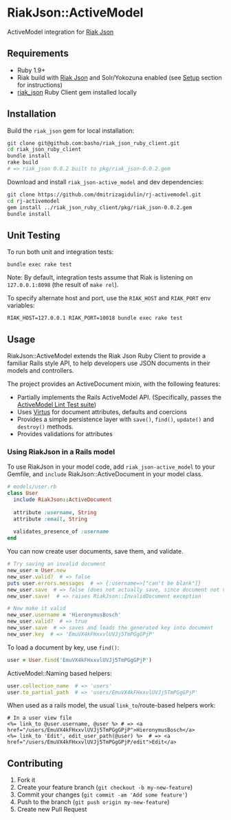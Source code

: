 # RiakJson::ActiveModel

ActiveModel integration for [Riak Json](https://github.com/basho-labs/riak_json)

## Requirements
 - Ruby 1.9+
 - Riak build with [Riak Json](https://github.com/basho-labs/riak_json) and Solr/Yokozuna enabled 
   (see [Setup](https://github.com/basho-labs/riak_json#setup) section for instructions)
 - [riak_json](https://github.com/basho-labs/riak_json_ruby_client) Ruby Client gem installed locally
 
## Installation
Build the ```riak_json``` gem for local installation:
```bash
git clone git@github.com:basho/riak_json_ruby_client.git
cd riak_json_ruby_client
bundle install
rake build
# => riak_json 0.0.2 built to pkg/riak_json-0.0.2.gem
```
Download and install ```riak_json-active_model``` and dev dependencies:
```bash
git clone https://github.com/dmitrizagidulin/rj-activemodel.git
cd rj-activemodel
gem install ../riak_json_ruby_client/pkg/riak_json-0.0.2.gem
bundle install
```
## Unit Testing
To run both unit and integration tests:
```
bundle exec rake test
```
Note: By default, integration tests assume that Riak is listening on ```127.0.0.1:8098```
(the result of ```make rel```).

To specify alternate host and port, use the ```RIAK_HOST``` and ```RIAK_PORT``` env variables:
```
RIAK_HOST=127.0.0.1 RIAK_PORT=10018 bundle exec rake test
```
## Usage
RiakJson::ActiveModel extends the Riak Json Ruby Client to provide a familiar Rails style API, 
to help developers use JSON documents in their models and controllers.

The project provides an ActiveDocument mixin, with the following features:
 - Partially implements the Rails ActiveModel API.
   (Specifically, passes the [ActiveModel Lint Test suite](http://api.rubyonrails.org/classes/ActiveModel/Lint/Tests.html))
 - Uses [Virtus](https://github.com/solnic/virtus) for document attributes, defaults and coercions
 - Provides a simple persistence layer with ```save()```, ```find()```, ```update()``` and ```destroy()``` methods.
 - Provides validations for attributes
 
### Using RiakJson in a Rails model
To use RiakJson in your model code, add ```riak_json-active_model``` to your Gemfile,
and ```include``` RiakJson::ActiveDocument in your model class.
```ruby
# models/user.rb
class User
  include RiakJson::ActiveDocument
  
  attribute :username, String
  attribute :email, String
  
  validates_presence_of :username
end
```
You can now create user documents, save them, and validate.
```ruby
# Try saving an invalid document
new_user = User.new
new_user.valid?  # => false
puts user.errors.messages  # => {:username=>["can't be blank"]}
new_user.save  # => false (does not actually save, since document not valid)
new_user.save!  # => raises RiakJson::InvalidDocument exception

# Now make it valid
new_user.username = 'HieronymusBosch'
new_user.valid?  # => true
new_user.save  # => saves and loads the generated key into document
new_user.key  # => 'EmuVX4kFHxxvlUVJj5TmPGgGPjP'
```
To load a document by key, use ```find()```:
```ruby
user = User.find('EmuVX4kFHxxvlUVJj5TmPGgGPjP')
```
ActiveModel::Naming based helpers:
```ruby
user.collection_name  # => 'users'
user.to_partial_path  # => 'users/EmuVX4kFHxxvlUVJj5TmPGgGPjP'
```
When used as a rails model, the usual ```link_to```/route-based helpers work:
```
# In a user view file
<%= link_to @user.username, @user %> # => <a href="/users/EmuVX4kFHxxvlUVJj5TmPGgGPjP">HieronymusBosch</a>
<%= link_to 'Edit', edit_user_path(@user) %>  # => <a href="/users/EmuVX4kFHxxvlUVJj5TmPGgGPjP/edit">Edit</a>
```


## Contributing

1. Fork it
2. Create your feature branch (`git checkout -b my-new-feature`)
3. Commit your changes (`git commit -am 'Add some feature'`)
4. Push to the branch (`git push origin my-new-feature`)
5. Create new Pull Request
